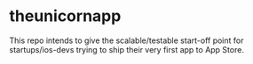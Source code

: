 # theunicornapp
This repo intends to give the scalable/testable start-off point for startups/ios-devs trying to ship their very first app to App Store.
